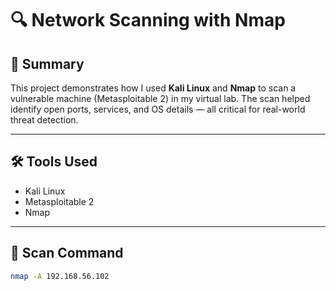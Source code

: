 # 🔍 Network Scanning with Nmap

## 📘 Summary
This project demonstrates how I used **Kali Linux** and **Nmap** to scan a vulnerable machine (Metasploitable 2) in my virtual lab. The scan helped identify open ports, services, and OS details — all critical for real-world threat detection.

---

## 🛠 Tools Used
- Kali Linux
- Metasploitable 2
- Nmap

---

## 📡 Scan Command
```bash
nmap -A 192.168.56.102


